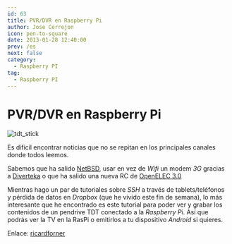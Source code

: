 ```yaml
---
id: 63
title: PVR/DVR en Raspberry Pi 
author: Jose Cerrejon
icon: pen-to-square
date: 2013-01-28 12:40:00
prev: /es
next: false
category:
  - Raspberry PI
tag:
  - Raspberry PI
---
```


# PVR/DVR en Raspberry Pi 

![tdt_stick](/images/Easy_TV_USB_TDT_Stick.jpg)

Es dificil encontrar noticias que no se repitan en los principales canales donde todos leemos. 

Sabemos que ha salido [NetBSD](http://www.raspberrypi.org/archives/tag/netbsd), usar en vez de *Wifi* un modem *3G* gracias a [Diverteka](http://www.diverteka.com/?p=959) o que ha salido una nueva RC de [OpenELEC 3.0](http://blog.thestateofme.com/2013/01/26/openelec-3-0-rc2/)

Mientras hago un par de tutoriales sobre *SSH* a través de tablets/teléfonos y pérdida de datos en *Dropbox* (que he vivido este fin de semana), lo más interesante que he encontrado es este tutorial para poder ver y grabar los contenidos de un pendrive TDT conectado a la *Raspberry P*i. Así que podrás ver la TV en la RasPi o emitirlos a tu dispositivo *Android* si quieres.

Enlace: [ricardforner](http://ricardforner.blogspot.com.es/2013/01/pvr-en-raspberry-pi.html)
